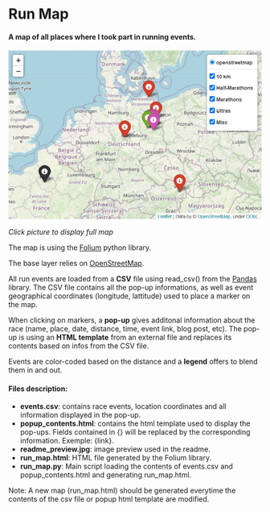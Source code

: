 # Run Map
#### A map of all places where I took part in running events.


<p align="left">
  <a href="https://alexdjulin.ovh/cheeseman/run_map/run_map.html" target="_blank"><img src="readme_preview.jpg" width="600" title="See full map"></a>
</p>

*Click picture to display full map*

The map is using the [Folium](https://python-visualization.github.io/folium/) python library.

The base layer relies on [OpenStreetMap](https://www.openstreetmap.org/).

All run events are loaded from a **CSV** file using read_csv() from the [Pandas](https://pandas.pydata.org/docs/reference/api/pandas.read_csv.html) library. The CSV file contains all the pop-up informations, as well as event geographical coordinates (longitude, lattitude) used to place a marker on the map.

When clicking on markers, a **pop-up** gives additonal information about the race (name, place, date, distance, time, event link, blog post, etc). The pop-up is using an **HTML template** from an external file and replaces its contents based on infos from the CSV file.

Events are color-coded based on the distance and a **legend** offers to blend them in and out.

#### Files description:
- **events.csv**: contains race events, location coordinates and all information displayed in the pop-up.
- **popup_contents.html**: contains the html template used to display the pop-ups. Fields contained in {} will be replaced by the corresponding information. Exemple: {link}.
- **readme_preview.jpg**: image preview used in the readme.
- **run_map.html**: HTML file generated by the Folium library.
- **run_map.py**: Main script loading the contents of events.csv and popup_contents.html and generating run_map.html.

Note: A new map (run_map.html) should be generated everytime the contents of the csv file or popup html template are modified.
